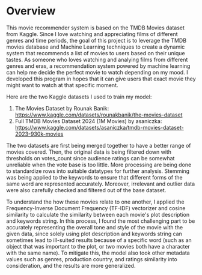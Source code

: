 # Overview

This movie recommender system is based on the TMDB Movies dataset from Kaggle. Since I love watching and appreciating films of different genres and time periods, the goal of this project is to leverage the TMDB movies database and Machine Learning techniques to create a dynamic system that recommends a list of movies to users based on their unique tastes. As someone who loves watching and analying films from different genres and eras,
a recommendation system powered by machine learning can help me decide the perfect movie to watch depending on my mood. I developed this 
program in hopes that it can give users that exact movie they might want to watch at that specific moment.

Here are the two Kaggle datasets I used to train my model:

1. The Movies Dataset by Rounak Banik: https://www.kaggle.com/datasets/rounakbanik/the-movies-dataset
2. Full TMDB Movies Dataset 2024 (1M Movies) by asaniczka: https://www.kaggle.com/datasets/asaniczka/tmdb-movies-dataset-2023-930k-movies

The two datasets are first being merged together to have a better range of movies covered. Then, the 
original data is being filtered down with thresholds on votes_count since audience ratings can be somewhat unreliable when the vote base is too little. More processing are being done to standardize rows into suitable datatypes for further analysis. Stemming was being applied to the keywords to ensure that different forms of the same word are represented accurately. Moreover, irrelevant and outlier data were also carefully checked and filtered out of the base dataset. 

To understand the how these movies relate to one another, I applied the Frequency-Inverse Document Frequency (TF-IDF) vectorizer and cosine similarity to calculate the similarity between each movie's plot description and keywords string. In this process, I found the most challenging part to be accurately representing the overall tone and style of the movie with the given data, since solely using plot description and keywords string can sometimes lead to ill-suited results because of a specific word (such as an object that was important to the plot, or two movies both have a character with the same name). To mitigate this, the model also took other metadata values such as genres, production country, and ratings similarity into consideration, and the results are more generalized.



